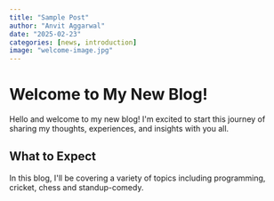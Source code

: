 ```yaml
---
title: "Sample Post"
author: "Anvit Aggarwal"
date: "2025-02-23"
categories: [news, introduction]
image: "welcome-image.jpg"
---
```


# Welcome to My New Blog!

Hello and welcome to my new blog! I'm excited to start this journey of sharing my thoughts, experiences, and insights with you all.

## What to Expect

In this blog, I'll be covering a variety of topics including programming, cricket, chess and standup-comedy.
